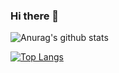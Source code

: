### Hi there 👋


![Anurag's github stats](https://github-readme-stats.vercel.app/api?username=philipempl&count_private=true&theme=default&show_icons=true&include_all_commits=true)

[![Top Langs](https://github-readme-stats.vercel.app/api/top-langs/?username=philipempl&layout=compact)](https://github.com/anuraghazra/github-readme-stats)


